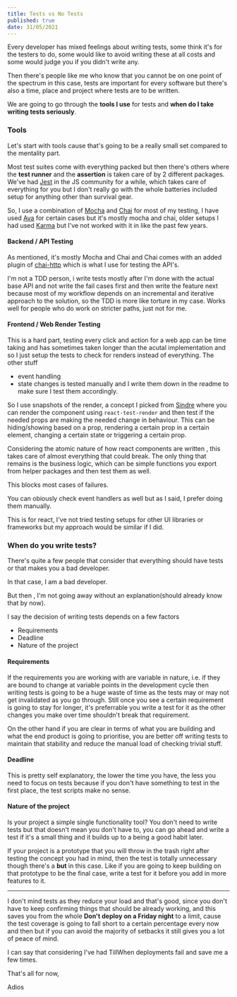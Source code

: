 ```yaml
---
title: Tests vs No Tests
published: true
date: 31/05/2021
---
```


Every developer has mixed feelings about writing tests, some think it's for the
testers to do, some would like to avoid writing these at all costs and some
would judge you if you didn't write any.

Then there's people like me who know that you cannot be on one point of the
spectrum in this case, tests are important for every software but there's also a
time, place and project where tests are to be written.

We are going to go through the **tools I use** for tests and **when do I take
writing tests seriously**.

### Tools

Let's start with tools cause that's going to be a really small set compared to
the mentality part.

Most test suites come with everything packed but then there's others where the
**test runner** and the **assertion** is taken care of by 2 different packages.
We've had [Jest](https://jestjs.io/) in the JS community for a while, which
takes care of everything for you but I don't really go with the whole batteries
included setup for anything other than survival gear.

So, I use a combination of [Mocha](https://mochajs.org/) and
[Chai](https://www.chaijs.com/) for most of my testing, I have used
[Ava](https://github.com/avajs/ava) for certain cases but it's mostly mocha and
chai, older setups I had used
[Karma](https://karma-runner.github.io/latest/index.html) but I've not worked
with it in like the past few years.

#### Backend / API Testing

As mentioned, it's mostly Mocha and Chai and Chai comes with an added plugin of
[chai-http](https://www.chaijs.com/plugins/chai-http/) which is what I use for
testing the API's.

I'm not a TDD person, i write tests mostly after I'm done with the actual base
API and not write the fail cases first and then write the feature next because
most of my workflow depends on an incremental and iterative approach to the
solution, so the TDD is more like torture in my case. Works well for people who
do work on stricter paths, just not for me.

#### Frontend / Web Render Testing

This is a hard part, testing every click and action for a web app can be time
taking and has sometimes taken longer than the acutal implementation and so I
just setup the tests to check for renders instead of everything. The other stuff

- event handling
- state changes is tested manually and I write them down in the readme to make
  sure I test them accordingly.

So I use snapshots of the render, a concept I picked from
[Sindre](https://github.com/sindresorhus) where you can render the component
using `react-test-render` and then test if the needed props are making the
needed change in behaviour. This can be hiding/showing based on a prop,
rendering a certain prop in a certain element, changing a certain state or
triggering a certain prop.

Considering the atomic nature of how react components are written , this takes
care of almost everything that could break. The only thing that remains is the
business logic, which can be simple functions you export from helper packages
and then test them as well.

This blocks most cases of failures.

You can obiously check event handlers as well but as I said, I prefer doing them
manually.

This is for react, I've not tried testing setups for other UI libraries or
frameworks but my approach would be similar if I did.

### When do you write tests?

There's quite a few people that consider that everything should have tests or
that makes you a bad developer.

In that case, I am a bad developer.

But then , I'm not going away without an explanation(should already know that by
now).

I say the decision of writing tests depends on a few factors

- Requirements
- Deadline
- Nature of the project

#### Requirements

If the requirements you are working with are variable in nature, i.e. if they
are bound to change at variable points in the development cycle then writing
tests is going to be a huge waste of time as the tests may or may not get
invalidated as you go through. Still once you see a certain requirement is going
to stay for longer, it's preferrable you write a test for it as the other
changes you make over time shouldn't break that requirement.

On the other hand if you are clear in terms of what you are building and what
the end product is going to prioritise, you are better off writing tests to
maintain that stability and reduce the manual load of checking trivial stuff.

#### Deadline

This is pretty self explanatory, the lower the time you have, the less you need
to focus on tests because if you don't have something to test in the first
place, the test scripts make no sense.

#### Nature of the project

Is your project a simple single functionality tool? You don't need to write
tests but that doesn't mean you don't have to, you can go ahead and write a test
if it's a small thing and it builds up to a being a good habit later.

If your project is a prototype that you will throw in the trash right after
testing the concept you had in mind, then the test is totally unnecessary though
there's a **but** in this case. Like if you are going to keep building on that
prototype to be the final case, write a test for it before you add in more
features to it.

---

I don't mind tests as they reduce your load and that's good, since you don't
have to keep confirming things that should be already working, and this saves
you from the whole **Don't deploy on a Friday night** to a limit, cause the test
coverage is going to fall short to a certain percentage every now and then but
if you can avoid the majority of setbacks it still gives you a lot of peace of
mind.

I can say that considering I've had TillWhen deployments fail and save me a few
times.

That's all for now,

Adios
